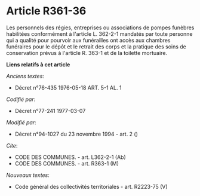 # Article R361-36

Les personnels des régies, entreprises ou associations de pompes funèbres habilitées conformément à l'article L. 362-2-1
mandatés par toute personne qui a qualité pour pourvoir aux funérailles ont accès aux chambres funéraires pour le dépôt et le
retrait des corps et la pratique des soins de conservation prévus à l'article R. 363-1 et de la toilette mortuaire.

**Liens relatifs à cet article**

_Anciens textes_:

  - Décret n°76-435 1976-05-18 ART. 5-1 AL. 1

_Codifié par_:

  - Décret n°77-241 1977-03-07

_Modifié par_:

  - Décret n°94-1027 du 23 novembre 1994 - art. 2 ()

_Cite_:

  - CODE DES COMMUNES. - art. L362-2-1 (Ab)
  - CODE DES COMMUNES. - art. R363-1 (M)

_Nouveaux textes_:

  - Code général des collectivités territoriales - art. R2223-75 (V)
